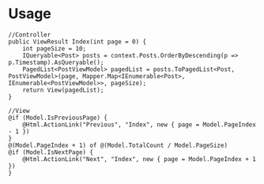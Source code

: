 # Usage

	//Controller
	public ViewResult Index(int page = 0) {
		int pageSize = 10;
		IQueryable<Post> posts = context.Posts.OrderByDescending(p => p.Timestamp).AsQueryable();
		PagedList<PostViewModel> pagedList = posts.ToPagedList<Post, PostViewModel>(page, Mapper.Map<IEnumerable<Post>, IEnumerable<PostViewModel>>, pageSize);
		return View(pagedList);
	}

	//View
	@if (Model.IsPreviousPage) {
		@Html.ActionLink("Previous", "Index", new { page = Model.PageIndex - 1 })
	}
	@(Model.PageIndex + 1) of @(Model.TotalCount / Model.PageSize)
	@if (Model.IsNextPage) {
		@Html.ActionLink("Next", "Index", new { page = Model.PageIndex + 1 })
	}